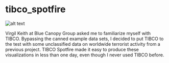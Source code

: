 # tibco_spotfire

<!-- ![alt text](https://github.com/johnfkraus/jproj/blob/master/jproj.png "Journalism Project screenshot")  -->

![alt text](http://johnfkraus.com/images/terrorist-incidents-tibco.PNG "Terrorist Incidents Represented Graphically Across Time, Location, Perpetrators and Weapons")

Virgil Keith at Blue Canopy Group asked me to familiarize myself with TIBCO. Bypassing the canned example data sets, I decided to put TIBCO to the test with some unclassified data on worldwide terrorist activity from a previous project.  TIBCO Spotfire made it easy to produce these visualizations in less than one day, even though I never used TIBCO before.
